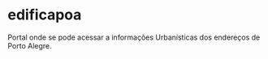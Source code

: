 edificapoa
==========

Portal onde se pode acessar a informações Urbanísticas dos endereços de Porto Alegre.
